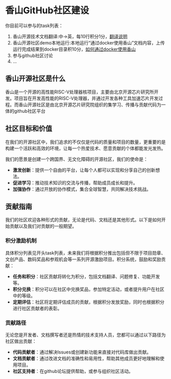 # 香山GitHub社区建设

你目前可以参与的task列表：

1. 香山开源技术文档翻译:中->英，每10行积分1分，[翻译说明](https://github.com/Xiangshan-OpenSource-DeveloperCommunity/doc_cn/blob/main/如何通过Docker使用香山.md "翻译说明")
2. 香山开源社区demo本地运行:本地运行“通过docker使用香山”文档内容，上传运行完成结果到docker目录积10分，[如何通过docker使用香山](https://github.com/Xiangshan-OpenSource-DeveloperCommunity/doc_cn/blob/main/如何通过Docker使用香山.md "如何通过docker使用香山")
3. 参与github社区讨论
4. ...

## 香山开源社区是什么
香山是一个开源的高性能RISC-V处理器核项目，主要由北京开源芯片研究所开发。项目旨在开发高性能的RISC-V处理器，并通过开发各种工具加速芯片开发过程。而香山开源社区是由北京开源芯片研究院组织的集学习、传播与贡献代码为一体的github社区平台

## 社区目标和价值

在我们的开源社区中，我们追求的不仅仅是代码的质量和项目的数量，更重要的是构建一个活跃和高效的环境，让每一个热爱技术、愿意贡献的个体都能发光发热。

我们的愿景是创建一个跨国界、无文化障碍的开源社区，我们的使命是：

- **激发创新**：提供一个自由的平台，让每个人都可以实现和分享自己的创新想法。
- **促进学习**：推动技术知识的交流与传播，帮助成员成长和提升。
- **加强协作**：通过开放的协作模式，集合全球智慧，共同解决技术挑战。










## 贡献指南

我们的社区欢迎各种形式的贡献，无论是代码、文档还是其他形式。以下是如何开始贡献以及我们对贡献的一般期望。



### 积分激励机制
具体积分列表见开头task列表，未来我们将根据积分推出包括但不限于项目勋章、文创产品、数码奖品和参观机会等一系列开源激励项目。积分系统，鼓励和奖励贡献：

- **任务和积分**：社区贡献将转化为积分，包括文档翻译、问题修复、功能开发等。
- **积分兑换**：积分可以在社区中兑换奖品，参加特定活动，或者提升用户在社区中的等级。
- **定期评估**：社区将定期评估成员的贡献，根据积分发放奖励，同时也根据积分进行社区贡献者的表彰。

### 贡献路径

无论您是开发者、文档撰写者还是热情的技术支持人员，您都可以通过以下路径为社区做出贡献：

- **代码贡献者**：通过解决Issues或创建新功能来直接对代码库做出贡献。
- **文档贡献者**：通过改进文档的准确性和易用性，帮助其他成员更好地理解和使用项目。
- **社区支持者**：在github论坛提供帮助，或参与组织社区活动。

<!-- 
## 构建包容的社区文化

在我们的社区，我们相信每个成员都应该感到欢迎和尊重。因此，我们致力于创建一个多元化的环境，其中每个人的声音都被听到，每个人的贡献都被珍视。 -->

<!-- ### 多语言支持与文化多样性

为了实现这一点，我们提供：

- **多语言文档**：确保所有文档都有多语言版本，以支持来自不同国家和地区的社区成员。
- **多文化交流平台**：搭建一个多语言交流平台，让每个人都能在舒适的环境中分享和学习。
- **国际化活动**：定期组织多语言和多文化的社区活动，促进不同背景成员的相互理解和协作。

### 制定并强调行为准则

我们明确表示：

- **零容忍政策**：对于任何形式的歧视、骚扰或不尊重行为，我们持零容忍态度。
- **明确的行为规范**：制定和维护一套全面的社区行为准则，以明确我们对所有成员的期望。

### 庆祝多样性和成就 -->


<!-- ## 交流和协作

为了促进社区内部的协作和外部的交流，我们提供：

### 交流平台

- **即时通讯工具**：我们计划使用Slack、Discord或Telegram等工具，让社区成员能够即时交流。
- **多渠道沟通**：确保有多个渠道让社区成员提供反馈、询问问题和分享经验。

### 反馈和改进

- **开放的反馈系统**：建立一个透明和易于访问的反馈系统，鼓励成员提出改进建议。
- **持续的改进周期**：定期审查社区反馈，将其转化为实际的行动计划，以不断提升社区体验。

### 持续宣传和推广

- **品牌宣传**：通过各种媒体和平台宣传我们的社区，增加公众的认知。
- **合作伙伴关系**：与其他组织和社区合作，通过共享资源和知识来提升我们的影响力。
- **社区故事**：分享社区成员的故事和经验，以激励现有成员并吸引新的贡献者。 -->










<!-- ### 贡献者认可制度

- 设立贡献者榜单，定期表彰“本月最活跃贡献者”，并设立年度贡献奖。

### 物质奖励和激励

- 对达到一定贡献水平的成员发送定制礼品，提供会议旅行补助和教育奖学金。

### 专业发展与成长机会

- 定期为社区成员提供技术培训和研讨会，为杰出贡献者提供公开演讲机会。 -->
